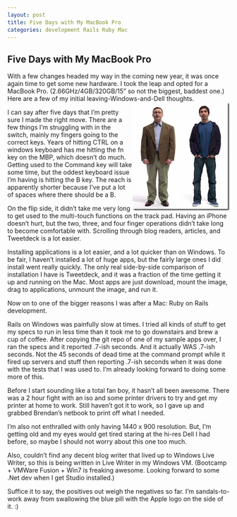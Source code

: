 ```yaml
---
layout: post
title: Five Days with My MacBook Pro
categories: development Rails Ruby Mac
---
```

## Five Days with My MacBook Pro

With a few changes headed my way in the coming new year, it was once again time to get some new hardware. I took the leap and opted for a MacBook Pro. (2.66GHz/4GB/320GB/15” so not the biggest, baddest one.) Here are a few of my initial leaving-Windows-and-Dell thoughts.
<img alt="Mac v. PC" src="/images/posts/mac_vs_pc.png" align="right" />

I can say after five days that I’m pretty sure I made the right move. There are a few things I’m struggling with in the switch, mainly my fingers going to the correct keys. Years of hitting CTRL on a windows keyboard has me hitting the fn key on the MBP, which doesn’t do much. Getting used to the Command key will take some time, but the oddest keyboard issue I’m having is hitting the B key. The reach is apparently shorter because I’ve put a lot of spaces where there should be a B.

On the flip side, it didn’t take me very long to get used to the multi-touch functions on the track pad. Having an iPhone doesn’t hurt, but the two, three, and four finger operations didn’t take long to become comfortable with. Scrolling through blog readers, articles, and Tweetdeck is a lot easier.

Installing applications is a lot easier, and a lot quicker than on Windows. To be fair, I haven’t installed a lot of huge apps, but the fairly large ones I did install went really quickly. The only real side-by-side comparison of installation I have is Tweetdeck, and it was a fraction of the time getting it up and running on the Mac. Most apps are just download, mount the image, drag to applications, unmount the image, and run it.

Now on to one of the bigger reasons I was after a Mac: Ruby on Rails development.

Rails on Windows was painfully slow at times. I tried all kinds of stuff to get my specs to run in less time than it took me to go downstairs and brew a cup of coffee. After copying the git repo of one of my sample apps over, I ran the specs and it reported .7-ish seconds. And it actually WAS .7-ish seconds. Not the 45 seconds of dead time at the command prompt while it fired up servers and stuff then reporting .7-ish seconds when it was done with the tests that I was used to. I’m already looking forward to doing some more of this.

Before I start sounding like a total fan boy, it hasn’t all been awesome. There was a 2 hour fight with an iso and some printer drivers to try and get my printer at home to work. Still haven’t got it to work, so I gave up and grabbed Brendan’s netbook to print off what I needed.

I’m also not enthralled with only having 1440 x 900 resolution. But, I’m getting old and my eyes would get tired staring at the hi-res Dell I had before, so maybe I should not worry about this one too much.

Also, couldn’t find any decent blog writer that lived up to Windows Live Writer, so this is being written in Live Writer in my Windows VM. (Bootcamp + VMWare Fusion + Win7 is freaking awesome. Looking forward to some .Net dev when I get Studio installed.)

Suffice it to say, the positives out weigh the negatives so far. I’m sandals-to-work away from swallowing the blue pill with the Apple logo on the side of it. :)
